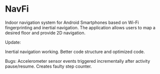 NavFi
=====

Indoor navigation system for Android Smartphones based on Wi-Fi fingerprinting and inertial navigation. The application allows users to map a desired floor and provide 2D navigation. 

Update:

Inertial navigation working.
Better code structure and optimized code.

Bugs:
Accelerometer sensor events triggered incrementally after activity
pause/resume.  Creates faulty step counter.
